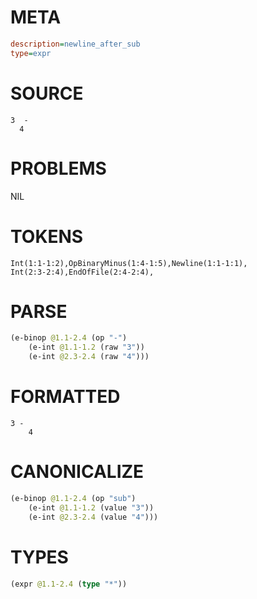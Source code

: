 # META
~~~ini
description=newline_after_sub
type=expr
~~~
# SOURCE
~~~roc
3  -
  4
~~~
# PROBLEMS
NIL
# TOKENS
~~~zig
Int(1:1-1:2),OpBinaryMinus(1:4-1:5),Newline(1:1-1:1),
Int(2:3-2:4),EndOfFile(2:4-2:4),
~~~
# PARSE
~~~clojure
(e-binop @1.1-2.4 (op "-")
	(e-int @1.1-1.2 (raw "3"))
	(e-int @2.3-2.4 (raw "4")))
~~~
# FORMATTED
~~~roc
3 -
	4
~~~
# CANONICALIZE
~~~clojure
(e-binop @1.1-2.4 (op "sub")
	(e-int @1.1-1.2 (value "3"))
	(e-int @2.3-2.4 (value "4")))
~~~
# TYPES
~~~clojure
(expr @1.1-2.4 (type "*"))
~~~
